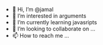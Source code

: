 - 👋 Hi, I’m @jamal
- 👀 I’m interested in arguments
- 🌱 I’m currently learning javasripts
- 💞️ I’m looking to collaborate on ...
- 📫 How to reach me ...

<!---
aakibjamal/aakibjamal is a ✨ special ✨ repository because its `README.md` (this file) appears on your GitHub profile.
You can click the Preview link to take a look at your changes.
--->
